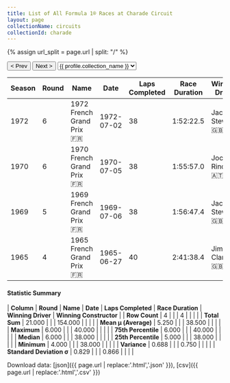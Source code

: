 ```yaml
---
title: List of All Formula 1® Races at Charade Circuit
layout: page
collectionName: circuits
collectionId: charade
---
```


{% assign url_split = page.url | split: "/" %}
<div id="collection-navigation">
<button onclick="selector.options[selector.selectedIndex-1].value && (window.location = selector.options[selector.selectedIndex-1].value);">&lt; Prev</button>
<button onclick="selector.options[selector.selectedIndex+1].value && (window.location = selector.options[selector.selectedIndex+1].value);">Next &gt;</button>
<select id="selector" onchange="this.options[this.selectedIndex].value && (window.location = this.options[this.selectedIndex].value);">
  {% for collectionId in site.data[page.collectionName].refs %}
    {% if collectionId == page.collectionId %}
      {% assign selected = "selected" %}
    {% else %}
      {% assign selected = "" %}
    {% endif %}
    {% assign profile = site.data[page.collectionName][collectionId].profile %}
    <option value="/f1/{{ page.collectionName }}/{{ collectionId }}/{{ url_split[4] }}" {{ selected }}>{{ profile.collection_name }}</option>
  {% endfor %}
</select>
</div>

| Season | Round | Name | Date | Laps Completed | Race Duration | Winning Driver | Winning Constructor |
|--|--|--|--|--|--|--|--|
| 1972 | 6 | 1972 French Grand Prix 🇫🇷 | 1972-07-02 | 38 | 1:52:22.5 | Jackie Stewart 🇬🇧 | Tyrrell 🇬🇧 |
| 1970 | 6 | 1970 French Grand Prix 🇫🇷 | 1970-07-05 | 38 | 1:55:57.0 | Jochen Rindt 🇦🇹 | Team Lotus 🇬🇧 |
| 1969 | 5 | 1969 French Grand Prix 🇫🇷 | 1969-07-06 | 38 | 1:56:47.4 | Jackie Stewart 🇬🇧 | Matra-Ford 🇫🇷 |
| 1965 | 4 | 1965 French Grand Prix 🇫🇷 | 1965-06-27 | 40 | 2:41:38.4 | Jim Clark 🇬🇧 | Lotus-Climax 🇬🇧 |

#### Statistic Summary

| **Column** | **Round** | **Name** | **Date** | **Laps Completed** | **Race Duration** | **Winning Driver** | **Winning Constructor** |
| **Row Count** | 4 |  |  | 4 |  |  |  |
| **Total Sum** | 21.000 |  |  | 154.000 |  |  |  |
| **Mean μ (Average)** | 5.250 |  |  | 38.500 |  |  |  |
| **Maximum** | 6.000 |  |  | 40.000 |  |  |  |
| **75th Percentile** | 6.000 |  |  | 40.000 |  |  |  |
| **Median** | 6.000 |  |  | 38.000 |  |  |  |
| **25th Percentile** | 5.000 |  |  | 38.000 |  |  |  |
| **Minimum** | 4.000 |  |  | 38.000 |  |  |  |
| **Variance** | 0.688 |  |  | 0.750 |  |  |  |
| **Standard Deviation σ** | 0.829 |  |  | 0.866 |  |  |  |

Download data: [json]({{ page.url | replace:'.html','.json' }}), [csv]({{ page.url | replace:'.html','.csv' }})
